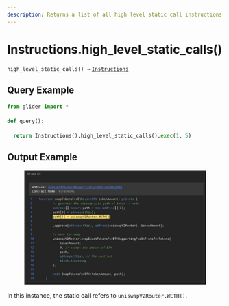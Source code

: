 ```yaml
---
description: Returns a list of all high level static call instructions.
---
```


# Instructions.high\_level\_static\_calls()

`high_level_static_calls() →` [`Instructions`](./)

## Query Example

```python
from glider import *

def query():

  return Instructions().high_level_static_calls().exec(1, 5)
```

## Output Example

<figure><img src="../../.gitbook/assets/image (2).png" alt=""><figcaption></figcaption></figure>

In this instance, the static call refers to `uniswapV2Router.WETH()`.
